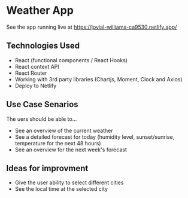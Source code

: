 # Weather App

See the app running live at https://jovial-williams-ca9530.netlify.app/

## Technologies Used

* React (functional components / React Hooks)
* React context API
* React Router
* Working with 3rd party libraries (Chartjs, Moment, Clock and Axios)
* Deploy to Netlify

## Use Case Senarios
The uers should be able to...

* See an overview of the current weather
* See a detailed forecast for today (humidity level, sunset/sunrise, temperature for the next 48 hours)
* See an overview for the next week's forecast

## Ideas for improvment

* Give the user ability to select different cities
* See the local time at the selected city
